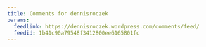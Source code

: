```yaml
---
title: Comments for dennisroczek
params:
  feedlink: https://dennisroczek.wordpress.com/comments/feed/
  feedid: 1b41c90a79548f3412800ee6165801fc
---
```

